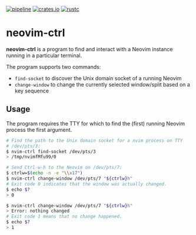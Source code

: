 [![pipeline](https://gitlab.com/d-e-s-o/neovim-ctrl/badges/master/pipeline.svg)](https://gitlab.com/d-e-s-o/neovim-ctrl/commits/master)
[![crates.io](https://img.shields.io/crates/v/neovim-ctrl.svg)](https://crates.io/crates/neovim-ctrl)
[![rustc](https://img.shields.io/badge/rustc-1.32+-blue.svg)](https://blog.rust-lang.org/2019/01/17/Rust-1.32.0.html)

neovim-ctrl
===========

**neovim-ctrl** is a program to find and interact with a Neovim instance
running in a particular terminal.

The program supports two commands:
- `find-socket` to discover the Unix domain socket of a running Neovim
- `change-window` to change the currently selected window/split based on
  a key sequence


Usage
-----

The program requires the TTY for which to find the (first) running
Neovim process the first argument.

```bash
# Find the path to the Unix domain socket for a nvim process on TTY
# /dev/pts/3:
$ nvim-ctrl find-socket /dev/pts/3
> /tmp/nvimfMfu99/0
```

```bash
# Send Ctrl-w-h to the Neovim on /dev/pts/7:
$ ctrlw=$(echo -n -e "\\x17")
$ nvim-ctrl change-window /dev/pts/7 "${ctrlw}h"
# Exit code 0 indicates that the window was actually changed.
$ echo $?
> 0

$ nvim-ctrl change-window /dev/pts/7 "${ctrlw}h"
> Error: nothing changed
# Exit code 1 means that no change happened.
$ echo $?
> 1
```
